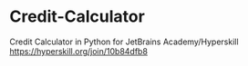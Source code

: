 # Credit-Calculator
Credit Calculator in Python for JetBrains Academy/Hyperskill 
https://hyperskill.org/join/10b84dfb8

